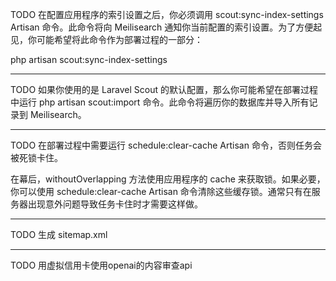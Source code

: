 TODO
在配置应用程序的索引设置之后，你必须调用 scout:sync-index-settings Artisan 命令。此命令将向 Meilisearch 通知你当前配置的索引设置。为了方便起见，你可能希望将此命令作为部署过程的一部分：

php artisan scout:sync-index-settings

---

TODO
如果你使用的是 Laravel Scout 的默认配置，那么你可能希望在部署过程中运行 php artisan scout:import 命令。此命令将遍历你的数据库并导入所有记录到 Meilisearch。

---

TODO
在部署过程中需要运行 schedule:clear-cache Artisan 命令，否则任务会被死锁卡住。

在幕后，withoutOverlapping 方法使用应用程序的 cache 来获取锁。如果必要，你可以使用 schedule:clear-cache Artisan 命令清除这些缓存锁。通常只有在服务器出现意外问题导致任务卡住时才需要这样做。

---

TODO
生成 sitemap.xml

---

TODO
用虚拟信用卡使用openai的内容审查api